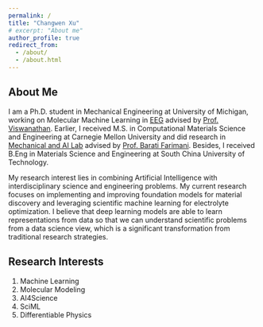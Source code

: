```yaml
---
permalink: /
title: "Changwen Xu"
# excerpt: "About me"
author_profile: true
redirect_from: 
  - /about/
  - /about.html
---
```


About Me
------
I am a Ph.D. student in Mechanical Engineering at University of Michigan, working on Molecular Machine Learning in [EEG](https://www.cmu.edu/me/venkatgroup/) advised by [Prof. Viswanathan](https://www.andrew.cmu.edu/user/venkatv/index.html). Earlier, I received M.S. in Computational Materials Science and Engineering at Carnegie Mellon University and did research in [Mechanical and AI Lab](https://sites.google.com/view/barati) advised by [Prof. Barati Farimani](https://www.meche.engineering.cmu.edu/directory/bios/barati-farimani-amir.html). Besides, I received B.Eng in Materials Science and Engineering at South China University of Technology.

My research interest lies in combining Artificial Intelligence with interdisciplinary science and engineering problems. My current research focuses on implementing and improving foundation models for material discovery and leveraging scientific machine learning for electrolyte optimization. I believe that deep learning models are able to learn representations from data so that we can understand scientific problems from a data science view, which is a significant transformation from traditional research strategies. 

Research Interests
------
1. Machine Learning
2. Molecular Modeling
3. AI4Science
4. SciML
5. Differentiable Physics

